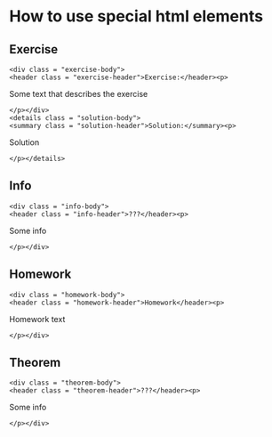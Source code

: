 # How to use special html elements

## Exercise

```@raw html
<div class = "exercise-body">
<header class = "exercise-header">Exercise:</header><p>
```

Some text that describes the exercise

```@raw html
</p></div>
<details class = "solution-body">
<summary class = "solution-header">Solution:</summary><p>
```

Solution

```@raw html
</p></details>
```

## Info

```@raw html
<div class = "info-body">
<header class = "info-header">???</header><p>
```

Some info

```@raw html
</p></div>
```

## Homework

```@raw html
<div class = "homework-body">
<header class = "homework-header">Homework</header><p>
```

Homework text

```@raw html
</p></div>
```

## Theorem

```@raw html
<div class = "theorem-body">
<header class = "theorem-header">???</header><p>
```

Some info

```@raw html
</p></div>
```